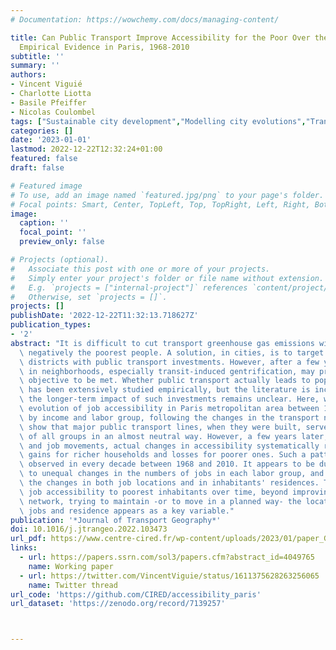 ```yaml
---
# Documentation: https://wowchemy.com/docs/managing-content/

title: Can Public Transport Improve Accessibility for the Poor Over the Long Term?
  Empirical Evidence in Paris, 1968-2010
subtitle: ''
summary: ''
authors:
- Vincent Viguié
- Charlotte Liotta
- Basile Pfeiffer
- Nicolas Coulombel
tags: ["Sustainable city development","Modelling city evolutions","Transport emissions"]
categories: []
date: '2023-01-01'
lastmod: 2022-12-22T12:32:24+01:00
featured: false
draft: false

# Featured image
# To use, add an image named `featured.jpg/png` to your page's folder.
# Focal points: Smart, Center, TopLeft, Top, TopRight, Left, Right, BottomLeft, Bottom, BottomRight.
image:
  caption: ''
  focal_point: ''
  preview_only: false

# Projects (optional).
#   Associate this post with one or more of your projects.
#   Simply enter your project's folder or file name without extension.
#   E.g. `projects = ["internal-project"]` references `content/project/deep-learning/index.md`.
#   Otherwise, set `projects = []`.
projects: []
publishDate: '2022-12-22T11:32:13.718627Z'
publication_types:
- '2'
abstract: "It is difficult to cut transport greenhouse gas emissions without affecting\
  \ negatively the poorest people. A solution, in cities, is to target low income\
  \ districts with public transport investments. However, after a few years, changes\
  \ in neighborhoods, especially transit-induced gentrification, may prevent the social\
  \ objective to be met. Whether public transport actually leads to population displacement\
  \ has been extensively studied empirically, but the literature is inconclusive:\
  \ the longer-term impact of such investments remains unclear. Here, we study the\
  \ evolution of job accessibility in Paris metropolitan area between 1968 and 2010,\
  \ by income and labor group, following the changes in the transport network. We\
  \ show that major public transport lines, when they were built, served the needs\
  \ of all groups in an almost neutral way. However, a few years later, due to population\
  \ and job movements, actual changes in accessibility systematically resulted in\
  \ gains for richer households and losses for poorer ones. Such a pattern is consistently\
  \ observed in every decade between 1968 and 2010. It appears to be due primarily\
  \ to unequal changes in the numbers of jobs in each labor group, and secondly to\
  \ the changes in both job locations and in inhabitants' residences. To maintain\
  \ job accessibility to poorest inhabitants over time, beyond improving transport\
  \ network, trying to maintain -or to move in a planned way- the location of their\
  \ jobs and residence appears as a key variable."
publication: '*Journal of Transport Geography*'
doi: 10.1016/j.jtrangeo.2022.103473
url_pdf: https://www.centre-cired.fr/wp-content/uploads/2023/01/paper_GPE2_SSRN-copy-2.pdf
links:
  - url: https://papers.ssrn.com/sol3/papers.cfm?abstract_id=4049765
    name: Working paper
  - url: https://twitter.com/VincentViguie/status/1611375628263256065
    name: Twitter thread
url_code: 'https://github.com/CIRED/accessibility_paris'
url_dataset: 'https://zenodo.org/record/7139257'



---
```

